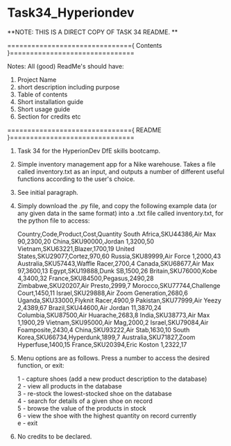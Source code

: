 # Task34_Hyperiondev
**NOTE: THIS IS A DIRECT COPY OF TASK 34 README. **

==============================={  Contents  }===============================

Notes: All (good) ReadMe's should have: 
1. Project Name
2. short description including purpose
3. Table of contents
4. Short installation guide
5. Short usage guide
6. Section for credits etc


==============================={  README  }===============================
1. Task 34 for the HyperionDev DfE skills bootcamp. 

2. Simple inventory management app for a Nike warehouse. Takes a file called inventory.txt as an input, and outputs a number of different useful functions according to the user's choice.

3. See initial paragraph.

4. Simply download the .py file, and copy the following example data (or any given data in the same format) into a .txt file called inventory.txt, for the python file to access:

    Country,Code,Product,Cost,Quantity
    South Africa,SKU44386,Air Max 90,2300,20
    China,SKU90000,Jordan 1,3200,50
    Vietnam,SKU63221,Blazer,1700,19
    United States,SKU29077,Cortez,970,60
    Russia,SKU89999,Air Force 1,2000,43
    Australia,SKU57443,Waffle Racer,2700,4
    Canada,SKU68677,Air Max 97,3600,13
    Egypt,SKU19888,Dunk SB,1500,26
    Britain,SKU76000,Kobe 4,3400,32
    France,SKU84500,Pegasus,2490,28
    Zimbabwe,SKU20207,Air Presto,2999,7
    Morocco,SKU77744,Challenge Court,1450,11
    Israel,SKU29888,Air Zoom Generation,2680,6
    Uganda,SKU33000,Flyknit Racer,4900,9
    Pakistan,SKU77999,Air Yeezy 2,4389,67
    Brazil,SKU44600,Air Jordan 11,3870,24
    Columbia,SKU87500,Air Huarache,2683,8
    India,SKU38773,Air Max 1,1900,29
    Vietnam,SKU95000,Air Mag,2000,2
    Israel,SKU79084,Air Foamposite,2430,4
    China,SKU93222,Air Stab,1630,10
    South Korea,SKU66734,Hyperdunk,1899,7
    Australia,SKU71827,Zoom Hyperfuse,1400,15
    France,SKU20394,Eric Koston 1,2322,17


5.  Menu options are as follows. Press a number to access the desired function, or exit:

    1 - capture shoes (add a new product description to the database)                          
    2 - view all products in the database                                                      
    3 - re-stock the lowest-stocked shoe on the database                                       
    4 - search for details of a given shoe on record                                           
    5 - browse the value of the products in stock                                              
    6 - view the shoe with the highest quantity on record currently                            
    e - exit  


6. No credits to be declared.

